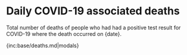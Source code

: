 ﻿# Daily COVID-19 associated deaths

Total number of deaths of people who had had a positive test result for COVID-19 where the death occurred on {date}.

{inc:base/deaths.md|modals}
